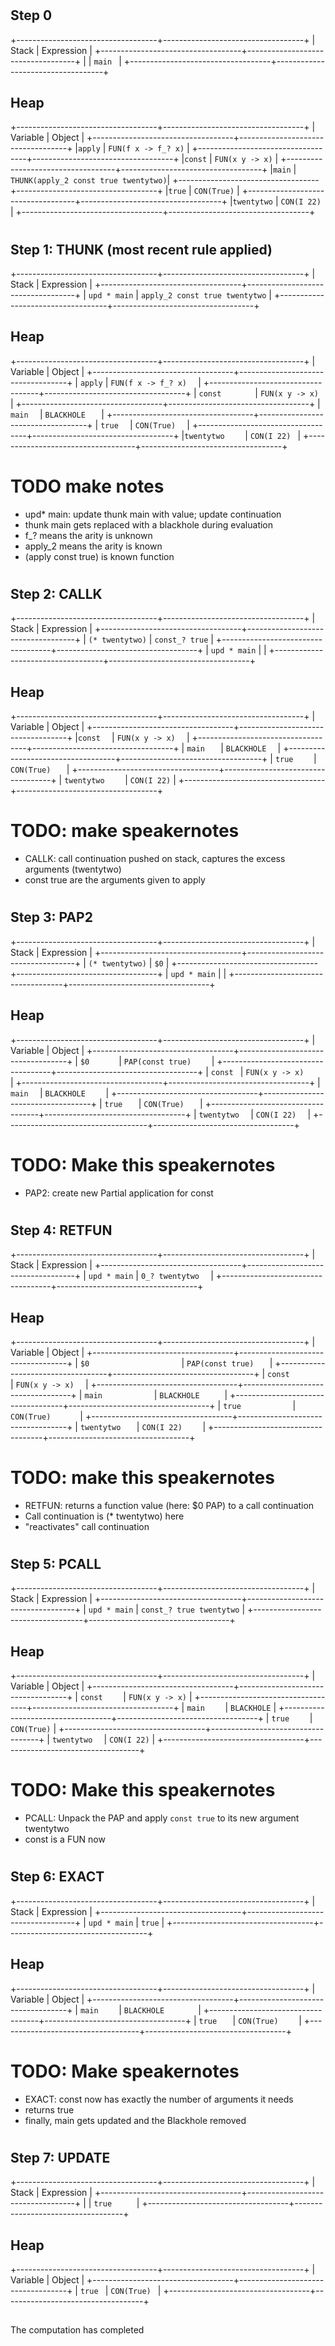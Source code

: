 

# 

## Step 0

+-----------------------------------+-----------------------------------+
| Stack                             | Expression                        |
+-----------------------------------+-----------------------------------+
|                                   | `main `                         |
+-----------------------------------+-----------------------------------+

## Heap 

+-----------------------------------+-----------------------------------+
| Variable                          | Object                            |
+-----------------------------------+-----------------------------------+
|`apply`                            | `FUN(f x -> f_? x)`             |
+-----------------------------------+-----------------------------------+
|`const`                            | `FUN(x y -> x)`                 |
+-----------------------------------+-----------------------------------+
|`main`                             | `THUNK(apply_2 const true twentytwo)`|
+-----------------------------------+-----------------------------------+
|`true`                             | `CON(True)`                     |
+-----------------------------------+-----------------------------------+
|`twentytwo`                        | `CON(I 22)`                     |
+-----------------------------------+-----------------------------------+

# 

## Step 1: THUNK (most recent rule applied)

+-----------------------------------+-----------------------------------+
| Stack                             | Expression                        |
+-----------------------------------+-----------------------------------+
|  `upd * main`                     |   `apply_2 const true twentytwo`   |
+-----------------------------------+-----------------------------------+

## Heap 

+-----------------------------------+-----------------------------------+
| Variable                          | Object                            |
+-----------------------------------+-----------------------------------+
| `apply`                           | `FUN(f x -> f_? x)  `          |
+-----------------------------------+-----------------------------------+
| `const       `                     | `FUN(x y -> x) `                |
+-----------------------------------+-----------------------------------+
| `main  `                           | `BLACKHOLE   `                  |
+-----------------------------------+-----------------------------------+
| `true  `                            | `CON(True)  `                   |
+-----------------------------------+-----------------------------------+
|` twentytwo     `                    | `CON(I 22) `                    |
+-----------------------------------+-----------------------------------+

# TODO make notes

- upd* main: update thunk main with value; update continuation
- thunk main gets replaced with a blackhole during evaluation
- f_? means the arity is unknown
- apply_2 means the arity is known
- (apply const true) is known function

# 


## Step 2: CALLK

+-----------------------------------+-----------------------------------+
| Stack                             | Expression                        |
+-----------------------------------+-----------------------------------+
|  `(* twentytwo)`                  | `const_? true`                    |
+-----------------------------------+-----------------------------------+
|  `upd * main`                     |                                   |
+-----------------------------------+-----------------------------------+

## Heap 

+-----------------------------------+-----------------------------------+
| Variable                          | Object                            |
+-----------------------------------+-----------------------------------+
|`const  `                          | `FUN(x y -> x)  `               |
+-----------------------------------+-----------------------------------+
| `main   `                         | ` BLACKHOLE   `                  |
+-----------------------------------+-----------------------------------+
| `true    `                        |  `CON(True)   `                  |
+-----------------------------------+-----------------------------------+
| `twentytwo    `                   | ` CON(I 22) `                    |
+-----------------------------------+-----------------------------------+

# TODO: make speakernotes

- CALLK: call continuation pushed on stack, captures the excess arguments (twentytwo)
- const true are the arguments given to apply

#


## Step 3: PAP2

+-----------------------------------+-----------------------------------+
| Stack                             | Expression                        |
+-----------------------------------+-----------------------------------+
|  `(* twentytwo)`                  | `$0`                              |
+-----------------------------------+-----------------------------------+
|   `upd * main`                    |                                   |
+-----------------------------------+-----------------------------------+

## Heap 

+-----------------------------------+-----------------------------------+
| Variable                          | Object                            |
+-----------------------------------+-----------------------------------+
| `$0      `                        |  `PAP(const true)    `           |
+-----------------------------------+-----------------------------------+
| ` const  `                        | `FUN(x y -> x)    `             |
+-----------------------------------+-----------------------------------+
|  `main  `                         | `BLACKHOLE    `                 |
+-----------------------------------+-----------------------------------+
| `true   `                         |  `CON(True)   `                  |
+-----------------------------------+-----------------------------------+
| ` twentytwo   `                   |  `CON(I 22)  `                   |
+-----------------------------------+-----------------------------------+

# TODO: Make this speakernotes

- PAP2: create new Partial application for const

#

## Step 4: RETFUN

+-----------------------------------+-----------------------------------+
| Stack                             | Expression                        |
+-----------------------------------+-----------------------------------+
| `upd * main`                      | `0_? twentytwo  `                 |
+-----------------------------------+-----------------------------------+

## Heap

+-----------------------------------+-----------------------------------+
| Variable                          | Object                            |
+-----------------------------------+-----------------------------------+
| `$0                    `          | `PAP(const true)   `            |
+-----------------------------------+-----------------------------------+
| ` const              `            | ` FUN(x y -> x)   `              |
+-----------------------------------+-----------------------------------+
|  ` main            `              | ` BLACKHOLE      `               |
+-----------------------------------+-----------------------------------+
|  `true           `                | `CON(True)      `               |
+-----------------------------------+-----------------------------------+
|  ` twentytwo    `                 | `CON(I 22)    `                 |
+-----------------------------------+-----------------------------------+

# TODO: make this speakernotes

- RETFUN: returns a function value (here: $0 PAP) to a call continuation
- Call continuation is (* twentytwo) here
- "reactivates" call continuation

#

## Step 5: PCALL

+-----------------------------------+-----------------------------------+
| Stack                             | Expression                        |
+-----------------------------------+-----------------------------------+
| `upd * main`                      | `const_? true twentytwo`          |
+-----------------------------------+-----------------------------------+

## Heap 

+-----------------------------------+-----------------------------------+
| Variable                          | Object                            |
+-----------------------------------+-----------------------------------+
| `const    `                       | `FUN(x y -> x)`                 |
+-----------------------------------+-----------------------------------+
| `main    `                        | `BLACKHOLE`                     |
+-----------------------------------+-----------------------------------+
| `true    `                        | `CON(True)`                     |
+-----------------------------------+-----------------------------------+
|  `twentytwo  `                    | `CON(I 22)`                     |
+-----------------------------------+-----------------------------------+

# TODO: Make this speakernotes

- PCALL: Unpack the PAP and apply `const true` to its new argument twentytwo
- const is a FUN now

# 

## Step 6: EXACT

+-----------------------------------+-----------------------------------+
| Stack                             | Expression                        |
+-----------------------------------+-----------------------------------+
| `upd * main`                      | `true`                            |
+-----------------------------------+-----------------------------------+

## Heap 
+-----------------------------------+-----------------------------------+
| Variable                          | Object                            |
+-----------------------------------+-----------------------------------+
| `main    `                        | `BLACKHOLE       `                |
+-----------------------------------+-----------------------------------+
| `true   `                         | `CON(True)    `                   |
+-----------------------------------+-----------------------------------+

# TODO: Make speakernotes

- EXACT: const now has exactly the number of arguments it needs
- returns true
- finally, main gets updated and the Blackhole removed

#


## Step 7: UPDATE

+-----------------------------------+-----------------------------------+
| Stack                             | Expression                        |
+-----------------------------------+-----------------------------------+
|                                   | `true     `                       |
+-----------------------------------+-----------------------------------+

## Heap 

+-----------------------------------+-----------------------------------+
| Variable                          | Object                            |
+-----------------------------------+-----------------------------------+
| `true `                           | `CON(True) `                      |
+-----------------------------------+-----------------------------------+

##

The computation has completed

